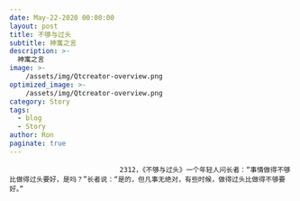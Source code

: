 ```yaml
---
date: May-22-2020 00:00:00
layout: post
title: 不够与过头
subtitle: 神寓之言
description: >-
  神寓之言
image: >-
    /assets/img/Qtcreator-overview.png
optimized_image: >-
    /assets/img/Qtcreator-overview.png
category: Story
tags:
  - blog
  - Story
author: Ron
paginate: true
---
```


							　　2312，《不够与过头》一个年轻人问长者：“事情做得不够比做得过头要好，是吗？”长者说：“是的，但凡事无绝对，有些时候，做得过头比做得不够要好。”
							
							
						